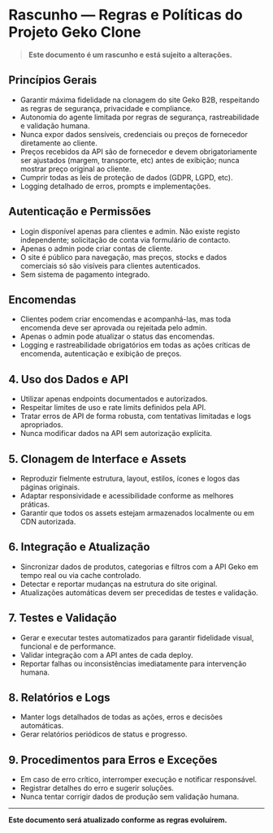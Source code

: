 # Rascunho — Regras e Políticas do Projeto Geko Clone

> **Este documento é um rascunho e está sujeito a alterações.**

## Princípios Gerais
- Garantir máxima fidelidade na clonagem do site Geko B2B, respeitando as regras de segurança, privacidade e compliance.
- Autonomia do agente limitada por regras de segurança, rastreabilidade e validação humana.
- Nunca expor dados sensíveis, credenciais ou preços de fornecedor diretamente ao cliente.
- Preços recebidos da API são de fornecedor e devem obrigatoriamente ser ajustados (margem, transporte, etc) antes de exibição; nunca mostrar preço original ao cliente.
- Cumprir todas as leis de proteção de dados (GDPR, LGPD, etc).
- Logging detalhado de erros, prompts e implementações.

## Autenticação e Permissões
- Login disponível apenas para clientes e admin. Não existe registo independente; solicitação de conta via formulário de contacto.
- Apenas o admin pode criar contas de cliente.
- O site é público para navegação, mas preços, stocks e dados comerciais só são visíveis para clientes autenticados.
- Sem sistema de pagamento integrado.

## Encomendas
- Clientes podem criar encomendas e acompanhá-las, mas toda encomenda deve ser aprovada ou rejeitada pelo admin.
- Apenas o admin pode atualizar o status das encomendas.
- Logging e rastreabilidade obrigatórios em todas as ações críticas de encomenda, autenticação e exibição de preços.

## 4. Uso dos Dados e API
- Utilizar apenas endpoints documentados e autorizados.
- Respeitar limites de uso e rate limits definidos pela API.
- Tratar erros de API de forma robusta, com tentativas limitadas e logs apropriados.
- Nunca modificar dados na API sem autorização explícita.

## 5. Clonagem de Interface e Assets
- Reproduzir fielmente estrutura, layout, estilos, ícones e logos das páginas originais.
- Adaptar responsividade e acessibilidade conforme as melhores práticas.
- Garantir que todos os assets estejam armazenados localmente ou em CDN autorizada.

## 6. Integração e Atualização
- Sincronizar dados de produtos, categorias e filtros com a API Geko em tempo real ou via cache controlado.
- Detectar e reportar mudanças na estrutura do site original.
- Atualizações automáticas devem ser precedidas de testes e validação.

## 7. Testes e Validação
- Gerar e executar testes automatizados para garantir fidelidade visual, funcional e de performance.
- Validar integração com a API antes de cada deploy.
- Reportar falhas ou inconsistências imediatamente para intervenção humana.

## 8. Relatórios e Logs
- Manter logs detalhados de todas as ações, erros e decisões automáticas.
- Gerar relatórios periódicos de status e progresso.

## 9. Procedimentos para Erros e Exceções
- Em caso de erro crítico, interromper execução e notificar responsável.
- Registrar detalhes do erro e sugerir soluções.
- Nunca tentar corrigir dados de produção sem validação humana.

---

**Este documento será atualizado conforme as regras evoluírem.**
